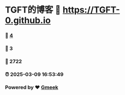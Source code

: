 # TGFT的博客 :link: https://TGFT-0.github.io 
### :page_facing_up: [4](https://TGFT-0.github.io/tag.html) 
### :speech_balloon: 3 
### :hibiscus: 2722 
### :alarm_clock: 2025-03-09 16:53:49 
### Powered by :heart: [Gmeek](https://github.com/Meekdai/Gmeek)
